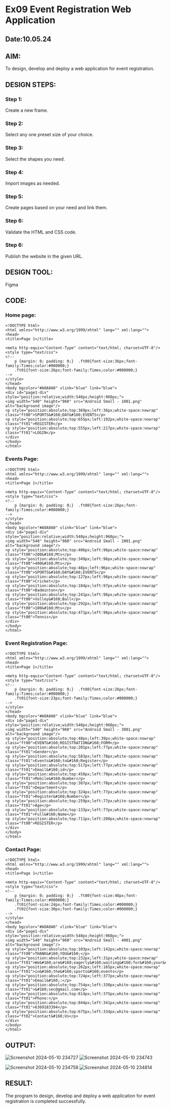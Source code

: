 # Ex09 Event Registration Web Application
## Date:10.05.24

## AIM:
To design, develop and deploy a web application for event registration.

## DESIGN STEPS:

### Step 1:
Create a new frame.

### Step 2:
Select any one preset size of your choice.

### Step 3:
Select the shapes you need.

### Step 4:
Import images as needed.

### Step 5:
Create pages based on your need and link them.

### Step 6:

Validate the HTML and CSS code.

### Step 6:

Publish the website in the given URL.

## DESIGN TOOL:
Figma

## CODE:
### Home page:
~~~
<!DOCTYPE html>
<html xmlns="http://www.w3.org/1999/xhtml" lang="" xml:lang="">
<head>
<title>Page 1</title>

<meta http-equiv="Content-Type" content="text/html; charset=UTF-8"/>
<style type="text/css">
<!--
	p {margin: 0; padding: 0;}	.ft00{font-size:36px;font-family:Times;color:#000000;}
	.ft01{font-size:26px;font-family:Times;color:#000000;}
-->
</style>
</head>
<body bgcolor="#A0A0A0" vlink="blue" link="blue">
<div id="page1-div" style="position:relative;width:540px;height:960px;">
<img width="540" height="960" src="Android Small - 1001.png" alt="background image"/>
<p style="position:absolute;top:369px;left:36px;white-space:nowrap" class="ft00">SPORTS&#160;DAY&#160;EVENTS</p>
<p style="position:absolute;top:655px;left:192px;white-space:nowrap" class="ft01">REGISTER</p>
<p style="position:absolute;top:555px;left:217px;white-space:nowrap" class="ft01">LOGIN</p>
</div>
</body>
</html>
~~~
### Events Page:
~~~
<!DOCTYPE html>
<html xmlns="http://www.w3.org/1999/xhtml" lang="" xml:lang="">
<head>
<title>Page 1</title>

<meta http-equiv="Content-Type" content="text/html; charset=UTF-8"/>
<style type="text/css">
<!--
	p {margin: 0; padding: 0;}	.ft00{font-size:26px;font-family:Times;color:#000000;}
-->
</style>
</head>
<body bgcolor="#A0A0A0" vlink="blue" link="blue">
<div id="page1-div" style="position:relative;width:540px;height:960px;">
<img width="540" height="960" src="Android Small - 2001.png" alt="background image"/>
<p style="position:absolute;top:406px;left:96px;white-space:nowrap" class="ft00">200&#160;Mts</p>
<p style="position:absolute;top:349px;left:96px;white-space:nowrap" class="ft00">400&#160;Mts</p>
<p style="position:absolute;top:48px;left:96px;white-space:nowrap" class="ft00">SPORTS&#160;DAY&#160;EVENTS</p>
<p style="position:absolute;top:127px;left:96px;white-space:nowrap" class="ft00">Cricket</p>
<p style="position:absolute;top:184px;left:97px;white-space:nowrap" class="ft00">Badminton</p>
<p style="position:absolute;top:241px;left:96px;white-space:nowrap" class="ft00">Volley&#160;Ball</p>
<p style="position:absolute;top:292px;left:97px;white-space:nowrap" class="ft00">100&#160;Mts</p>
<p style="position:absolute;top:471px;left:96px;white-space:nowrap" class="ft00">Tennis</p>
</div>
</body>
</html>
~~~
### Event Registration Page:
~~~
<!DOCTYPE html>
<html xmlns="http://www.w3.org/1999/xhtml" lang="" xml:lang="">
<head>
<title>Page 1</title>

<meta http-equiv="Content-Type" content="text/html; charset=UTF-8"/>
<style type="text/css">
<!--
	p {margin: 0; padding: 0;}	.ft00{font-size:26px;font-family:Times;color:#000000;}
	.ft01{font-size:23px;font-family:Times;color:#000000;}
-->
</style>
</head>
<body bgcolor="#A0A0A0" vlink="blue" link="blue">
<div id="page1-div" style="position:relative;width:540px;height:960px;">
<img width="540" height="960" src="Android Small - 3001.png" alt="background image"/>
<p style="position:absolute;top:48px;left:39px;white-space:nowrap" class="ft00">EVENT&#160;REGISTRATION&#160;FORM</p>
<p style="position:absolute;top:201px;left:77px;white-space:nowrap" class="ft01">Gender</p>
<p style="position:absolute;top:583px;left:78px;white-space:nowrap" class="ft01">Events&#160;to&#160;Register</p>
<p style="position:absolute;top:517px;left:77px;white-space:nowrap" class="ft01">Email&#160;id</p>
<p style="position:absolute;top:450px;left:79px;white-space:nowrap" class="ft01">Mobile&#160;Number</p>
<p style="position:absolute;top:387px;left:78px;white-space:nowrap" class="ft01">Department</p>
<p style="position:absolute;top:324px;left:77px;white-space:nowrap" class="ft01">Register&#160;Number</p>
<p style="position:absolute;top:259px;left:77px;white-space:nowrap" class="ft01">Age</p>
<p style="position:absolute;top:133px;left:77px;white-space:nowrap" class="ft01">Full&#160;Name</p>
<p style="position:absolute;top:711px;left:200px;white-space:nowrap" class="ft00">REGISTER</p>
</div>
</body>
</html>
~~~
### Contact Page:
~~~
<!DOCTYPE html>
<html xmlns="http://www.w3.org/1999/xhtml" lang="" xml:lang="">
<head>
<title>Page 1</title>

<meta http-equiv="Content-Type" content="text/html; charset=UTF-8"/>
<style type="text/css">
<!--
	p {margin: 0; padding: 0;}	.ft00{font-size:48px;font-family:Times;color:#000000;}
	.ft01{font-size:24px;font-family:Times;color:#000000;}
	.ft02{font-size:30px;font-family:Times;color:#000000;}
-->
</style>
</head>
<body bgcolor="#A0A0A0" vlink="blue" link="blue">
<div id="page1-div" style="position:relative;width:540px;height:960px;">
<img width="540" height="960" src="Android Small - 4001.png" alt="background image"/>
<p style="position:absolute;top:103px;left:142px;white-space:nowrap" class="ft00">THANK&#160;YOU&#160;</p>
<p style="position:absolute;top:232px;left:31px;white-space:nowrap" class="ft01">We&#160;are&#160;eagerly&#160;waiting&#160;for&#160;your&#160;participation</p>
<p style="position:absolute;top:262px;left:165px;white-space:nowrap" class="ft01">in&#160;the&#160;sports&#160;events</p>
<p style="position:absolute;top:724px;left:377px;white-space:nowrap" class="ft01">Email&#160;:</p>
<p style="position:absolute;top:754px;left:330px;white-space:nowrap" class="ft01">&#160;sec@gmail.com</p>
<p style="position:absolute;top:814px;left:375px;white-space:nowrap" class="ft01">Phone:</p>
<p style="position:absolute;top:844px;left:341px;white-space:nowrap" class="ft01">6369183394</p>
<p style="position:absolute;top:675px;left:334px;white-space:nowrap" class="ft02">Contact&#160;Us</p>
</div>
</body>
</html>
~~~

## OUTPUT:

![Screenshot 2024-05-10 234727](https://github.com/Meenu2823/Figma/assets/139416219/cb43ffbd-fe06-4d7f-9fe4-a1213bf9b7ab) ![Screenshot 2024-05-10 234743](https://github.com/Meenu2823/Figma/assets/139416219/c8630f91-c7ad-4b05-803b-5e3f7c68edc6)


![Screenshot 2024-05-10 234758](https://github.com/Meenu2823/Figma/assets/139416219/1761acab-ec30-4be0-b578-99dd4aafca86)
![Screenshot 2024-05-10 234814](https://github.com/Meenu2823/Figma/assets/139416219/e8762ecd-95cd-413d-84ba-230f108b5eb2)

## RESULT:
The program to design, develop and deploy a web application for event registration is completed successfully.
